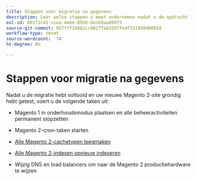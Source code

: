 ```yaml
---
title: Stappen voor migratie na gegevens
description: Leer welke stappen u moet ondernemen nadat u de opdracht [!DNL Data Migration Tool] om gegevens te migreren van Magento 1 naar Magento 2.
exl-id: 00171c41-ccea-4ebe-8958-becb9aa09973
source-git-commit: 95ffff39d82cc9027fa633dffedf15193040802d
workflow-type: tm+mt
source-wordcount: '74'
ht-degree: 0%

---
```


# Stappen voor migratie na gegevens

Nadat u de migratie hebt voltooid en uw nieuwe Magento 2-site grondig hebt getest, voert u de volgende taken uit:

* Magento 1 in onderhoudsmodus plaatsen en alle beheeractiviteiten permanent stopzetten

* Magento 2-cron-taken starten

* [Alle Magento 2-cachetypen leegmaken](../../../configuration/cli/manage-cache.md#clean-and-flush-cache-types)

* [Alle Magento 2-indexen opnieuw indexeren](../../../configuration/cli/manage-indexers.md#reindex)

* Wijzig DNS en load balancers om naar de Magento 2 productiehardware te wijzen
